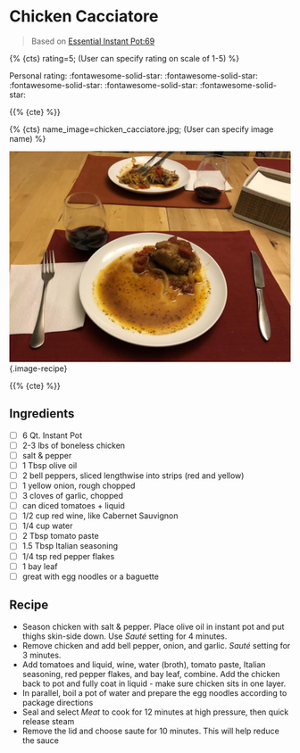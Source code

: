 # Chicken Cacciatore

> Based on [Essential Instant Pot:69](https://smile.amazon.com/Essential-Instant-Pot-Cookbook-Foolproof/dp/0399580883/ref=sr_1_1_sspa?ie=UTF8&qid=1516461807&sr=8-1-spons&keywords=essential+instant+pot&psc=1)

{% {cts} rating=5; (User can specify rating on scale of 1-5) %}

Personal rating: :fontawesome-solid-star: :fontawesome-solid-star: :fontawesome-solid-star: :fontawesome-solid-star: :fontawesome-solid-star:

{{% {cte} %}}

{% {cts} name_image=chicken_cacciatore.jpg; (User can specify image name) %}

![chicken_cacciatore.jpg](./chicken_cacciatore.jpg){.image-recipe}

{{% {cte} %}}

## Ingredients

- [ ] 6 Qt. Instant Pot
- [ ] 2-3 lbs of boneless chicken
- [ ] salt & pepper
- [ ] 1 Tbsp olive oil
- [ ] 2 bell peppers, sliced lengthwise into strips (red and yellow)
- [ ] 1 yellow onion, rough chopped
- [ ] 3 cloves of garlic, chopped
- [ ] can diced tomatoes + liquid
- [ ] 1/2 cup red wine, like Cabernet Sauvignon
- [ ] 1/4 cup water
- [ ] 2 Tbsp tomato paste
- [ ] 1.5 Tbsp Italian seasoning
- [ ] 1/4 tsp red pepper flakes
- [ ] 1 bay leaf
- [ ] great with egg noodles or a baguette

## Recipe

- Season chicken with salt & pepper. Place olive oil in instant pot and put thighs skin-side down. Use *Sauté* setting for 4 minutes.
- Remove chicken and add bell pepper, onion, and garlic. *Sauté* setting for 3 minutes.
- Add tomatoes and liquid, wine, water (broth), tomato paste, Italian seasoning, red pepper flakes, and bay leaf, combine. Add the chicken back to pot and fully coat in liquid - make sure chicken sits in one layer.
- In parallel, boil a pot of water and prepare the egg noodles according to package directions
- Seal and select *Meat* to cook for 12 minutes at high pressure, then quick release steam
- Remove the lid and choose saute for 10 minutes. This will help reduce the sauce
